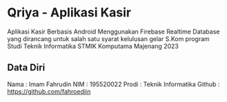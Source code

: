 # Qriya - Aplikasi Kasir

Aplikasi Kasir Berbasis Android Menggunakan Firebase Realtime Database
yang dirancang untuk salah satu syarat kelulusan gelar S.Kom 
program Studi Teknik Informatika STMIK Komputama Majenang 2023

## Data Diri

Nama   : Imam Fahrudin
NIM    : 195520022
Prodi  : Teknik Informatika
Github : https://github.com/fahroediin
